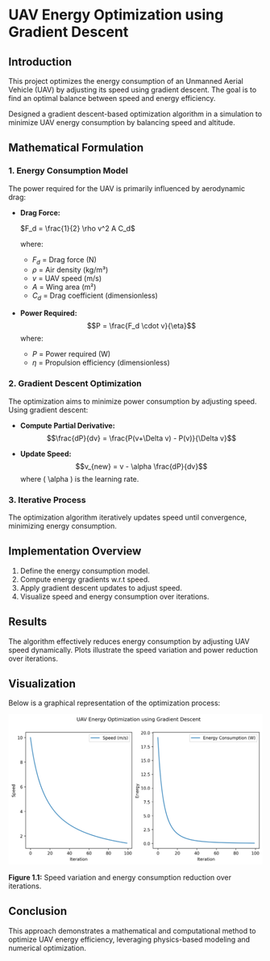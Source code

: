 # UAV Energy Optimization using Gradient Descent

## Introduction
This project optimizes the energy consumption of an Unmanned Aerial Vehicle (UAV) by adjusting its speed using gradient descent. The goal is to find an optimal balance between speed and energy efficiency.

Designed a gradient descent-based optimization algorithm in a simulation to minimize UAV energy consumption by balancing speed and altitude.

## Mathematical Formulation

### 1. Energy Consumption Model
The power required for the UAV is primarily influenced by aerodynamic drag:

- **Drag Force:**

  $F_d = \frac{1}{2} \rho v^2 A C_d$
  
  where:
  - $F_d$ = Drag force (N)
  - $\rho$ = Air density (kg/m³)
  - $v$ = UAV speed (m/s)
  - $A$ = Wing area (m²)
  - $C_d$ = Drag coefficient (dimensionless)

- **Power Required:**
  $$P = \frac{F_d \cdot v}{\eta}$$
  where:
  - $P$ = Power required (W)
  - $\eta$ = Propulsion efficiency (dimensionless)

### 2. Gradient Descent Optimization
The optimization aims to minimize power consumption by adjusting speed. Using gradient descent:

- **Compute Partial Derivative:**
  $$\frac{dP}{dv} = \frac{P(v+\Delta v) - P(v)}{\Delta v}$$

- **Update Speed:**
  $$v_{new} = v - \alpha \frac{dP}{dv}$$
  where \( \alpha \) is the learning rate.

### 3. Iterative Process
The optimization algorithm iteratively updates speed until convergence, minimizing energy consumption.

## Implementation Overview
1. Define the energy consumption model.
2. Compute energy gradients w.r.t speed.
3. Apply gradient descent updates to adjust speed.
4. Visualize speed and energy consumption over iterations.

## Results
The algorithm effectively reduces energy consumption by adjusting UAV speed dynamically. Plots illustrate the speed variation and power reduction over iterations.

## Visualization

Below is a graphical representation of the optimization process:

![UAV Energy Optimization](uav_energy_optimization.png)

**Figure 1.1:** Speed variation and energy consumption reduction over iterations.

## Conclusion
This approach demonstrates a mathematical and computational method to optimize UAV energy efficiency, leveraging physics-based modeling and numerical optimization.

